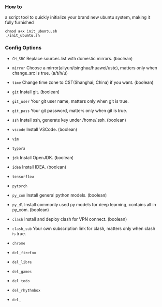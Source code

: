 ### How to
a script tool to quickly initialize your brand new ubuntu system, making it fully furnished

```
chmod a+x init_ubuntu.sh
./init_ubuntu.sh
```

### Config Options

- `CH_SRC`   Replace sources.list with domestic mirrors. (boolean)

- `mirror`   Choose a mirror(aliyun/tsinghua/huawei/ustc), matters only when change_src is true. (a/t/h/u)

- `time`   Change time zone to CST(Shanghai, China) if you want. (boolean)

- `git`   Install git. (boolean)

- `git_user`   Your git user name, matters only when git is true.

- `git_pass`   Your git password, matters only when git is true.

- `ssh`   Install ssh, generate key under /home/.ssh. (boolean)

- `vscode`   Install VSCode. (boolean)

- `vim`

- `typora`

- `jdk`   Install OpenJDK. (boolean)

- `idea`   Install IDEA. (boolean)

- `tensorflow`

- `pytorch`

- `py_com`   Install general python models. (boolean)

- `py_dl`   Install commonly used py models for deep learning, contains all in py_com. (boolean)

- `clash`   Install and deploy clash for VPN connect. (boolean)

- `clash_sub`   Your own subscription link for clash, matters only when clash is true.

- `chrome`

- `del_firefox`

- `del_libre`

- `del_games`

- `del_todo`

- `del_rhythmbox`

- `del_`
